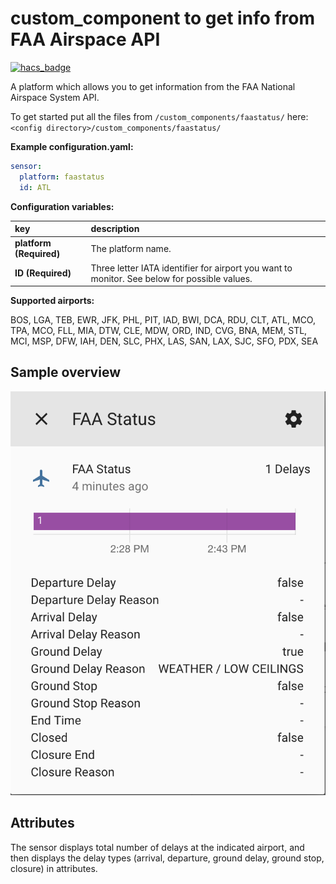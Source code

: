 # custom_component to get info from FAA Airspace API
[![hacs_badge](https://img.shields.io/badge/HACS-Default-orange.svg)](https://github.com/custom-components/hacs)

A platform which allows you to get information from the FAA National Airspace System API.


To get started put all the files from `/custom_components/faastatus/` here:
`<config directory>/custom_components/faastatus/`

**Example configuration.yaml:**

```yaml
sensor:
  platform: faastatus
  id: ATL
```

**Configuration variables:**

key | description
:--- | :---
**platform (Required)** | The platform name.
**ID (Required)** | Three letter IATA identifier for airport you want to monitor. See below for possible values.

**Supported airports:**

BOS, LGA, TEB, EWR, JFK, PHL, PIT, IAD, BWI, DCA, RDU, CLT, ATL, MCO, TPA, MCO, FLL, MIA, DTW, CLE, MDW, ORD, IND, CVG, BNA, MEM, STL, MCI, MSP, DFW, IAH, DEN, SLC, PHX, LAS, SAN, LAX, SJC, SFO, PDX, SEA

## Sample overview

![Sample overview](sensor.png)

## Attributes

The sensor displays total number of delays at the indicated airport, and then displays the delay types (arrival, departure, ground delay, ground stop, closure) in attributes.

